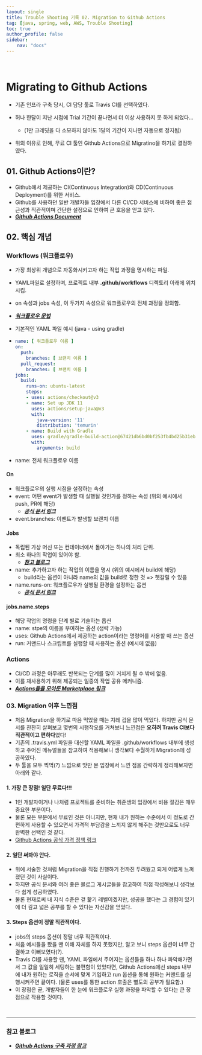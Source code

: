 ```yaml
---
layout: single
title: Trouble Shooting 기록 02. Migration to Github Actions
tag: [java, spring, web, AWS, Trouble Shooting]
toc: true 
author_profile: false
sidebar:
    nav: "docs"
---
```


<br/>

# Migrating to Github Actions

- 기존 인프라 구축 당시, CI 담당 툴로 Travis CI를 선택하였다.
- 허나 한달이 지난 시점에 Trial 기간이 끝나면서 더 이상 사용하지 못 하게 되었다...
  - (1만 크레딧을 다 소모하지 않아도 1달의 기간이 지나면 자동으로 정지됨)

- 위의 이유로 인해, 무료 CI 툴인 Github Actions으로 Migratino을 하기로 결정하였다.

## 01. Github Actions이란?

- Github에서 제공하는 CI(Continuous Integration)와 CD(Continuous Deployment)를 위한 서비스.
- Github를 사용하던 일반 개발자들 입장에서 다른 CI/CD 서비스에 비하여 좋은 접근성과 직관적이며 간단한 설정으로 인하여 큰 호응을 얻고 있다.
- ***[Github Actions Document](https://docs.github.com/en/actions)***

## 02. 핵심 개념

### Workflows (워크플로우)

- 가장 최상위 개념으로 자동화시키고자 하는 작업 과정을 명시하는 파일.

- YAML파일로 설정하며, 프로젝트 내부 **.github/workflows** 디렉토리 아래에 위치시킴.

- on 속성과 jobs 속성, 이 두가지 속성으로 워크플로우의 전체 과정을 정의함.

- ***[워크플로우 문법](https://docs.github.com/en/actions/using-workflows/workflow-syntax-for-github-actions)***

- 기본적인 YAML 파일 예시 (java - using gradle)

- ```yaml
  name: [ 워크플로우 이름 ]
  on:
    push:
      branches: [ 브랜치 이름 ]
    pull_request:
      branches: [ 브랜치 이름 ]
  jobs:
    build:
      runs-on: ubuntu-latest
      steps:
      - uses: actions/checkout@v3
      - name: Set up JDK 11
        uses: actions/setup-java@v3
        with:
          java-version: '11'
          distribution: 'temurin'
      - name: Build with Gradle
        uses: gradle/gradle-build-action@67421db6bd0bf253fb4bd25b31ebb98943c375e1
        with:
          arguments: build
  ```

- name: 전체 워크플로우 이름

#### On

- 워크플로우의 실행 시점을 설정하는 속성
- event: 어떤 event가 발생할 때 실행될 것인가를 정하는 속성 (위의 예시에서 push, PR에 해당) 
  - ***[공식 문서 링크](https://docs.github.com/en/actions/using-workflows/events-that-trigger-workflows)***
- event.branches: 이벤트가 발생할 브랜치 이름

#### Jobs

- 독립된 가상 머신 또는 컨테이너에서 돌아가는 하나의 처리 단위.
- 최소 하나의 작업이 있어야 함.
  - ***[참고 블로그](https://www.daleseo.com/github-actions-basics/)***
- name: 추가하고자 하는 작업의 이름을 명시 (위의 예시에서 build에 해당)
  - build라는 옵션이 아니라 name의 값을 build로 정한 것 => 헷갈릴 수 있음
- name.runs-on: 워크플로우가 실행될 환경을 설정하는 옵션
  - ***[공식 문서 링크](https://docs.github.com/en/actions/using-workflows/workflow-syntax-for-github-actions#jobsjob_idruns-on)***

#### jobs.name.steps

- 해당 작업의 명령을 단계 별로 기술하는 옵션
- name: stpe의 이름을 부여하는 옵션 (생략 가능)
- uses: Github Actions에서 제공하는 action이라는 명령어를 사용할 때 쓰는 옵션
- run: 커맨드나 스크립트를 실행할 때 사용하는 옵션 (예시에 없음)

### Actions

- CI/CD 과정은 아무래도 반복되는 단계를 많이 거치게 될 수 밖에 없음.
- 이를 재사용하기 위해 제공되는 일종의 작업 공유 메커니즘.
- ***[Actions들을 모아둔 Marketplace 링크](https://github.com/marketplace?type=actions)***

### 03. Migration 이후 느낀점

- 처음 Migration을 하기로 마음 먹었을 때는 지레 겁을 많이 먹었다. 하지만 공식 문서를 찬찬히 살펴보고 몇번의 시행착오를 거쳐보니 느낀점은 **오히려 Travis CI보다 직관적이고 편하다**였다!
- 기존의 .travis.yml 파일을 대신할 YAML 파일을 .github/workflows 내부에 생성하고 주어진 메뉴얼들을 참고하여 적용해보니 생각보다 수월하게 Migration에 성공하였다.
- 두 툴을 모두 찍먹(?) 느낌으로 맛만 본 입장에서 느낀 점을 간략하게 정리해보자면 아래와 같다.

#### 1. 가장 큰 장점! 일단 무료다!!!

- 1인 개발자이거나 나처럼 프로젝트를 준비하는 취준생의 입장에서 비용 절감은 매우 중요한 부분이다.
- 물론 모든 부분에서 무료인 것은 아니지만, 현재 내가 원하는 수준에서 이 정도로 간편하게 사용할 수 있으면서 가격적 부담감을 느끼지 않게 해주는 것만으로도 너무 완벽한 선택인 것 같다.
- [Github Actions 공식 가격 정책 링크](https://docs.github.com/en/billing/managing-billing-for-github-actions/about-billing-for-github-actions)

#### 2. 일단 써봐야 안다.

- 위에 서술한 것처럼 Migration을 직접 진행하기 전까진 두려웠고 되게 어렵게 느껴졌던 것이 사실이다.
- 하지만 공식 문서와 여러 좋은 블로그 게시글들을 참고하여 직접 작성해보니 생각보다 쉽게 성공하였다.
- 물론 현재로써 내 지식 수준은 겉 핥기 레벨이겠지만, 성공을 했다는 그 경험이 있기에 더 깊고 넓은 공부를 할 수 있다는 자신감을 얻었다.

#### 3.  Steps 옵션이 정말 직관적이다.

- jobs의 steps 옵션이 정말 너무 직관적이다.
- 처음 예시들을 봤을 땐 이해 자체를 하지 못했지만, 알고 보니 steps 옵션이 너무 간결하고 이뻐보였다(?).
- Travis CI를 사용할 땐, YAML 파일에서 주어지는 옵션들을 하나 하나 파악해가면서 그 값을 일일히 세팅하는 불편함이 있었다면, Github Actions에선 steps 내부에 내가 원하는 로직을 순서에 맞게 기입하고 run 옵션을 통해 원하는 커맨드를 실행시켜주면 끝이다. (물론 uses를 통한 action 호출은 별도의 공부가 필요함.)
- 이 장점은 곧, 개발자들이 한 눈에 워크플로우 실행 과정을 파악할 수 있다는 큰 장점으로 작용할 것이다.

<br>

---

### 참고 블로그

- ***[Github Actions 구축 과정 참고](https://goodgid.github.io/Github-Action-CI-CD-AWS-EC2/)***

